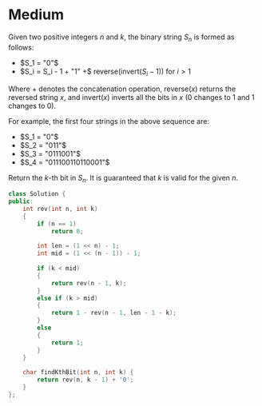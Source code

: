# Medium

Given two positive integers $n$ and $k$, the binary string $S_n$ is formed as follows:

- $S_1 = "0"$
- $S_i = S_i - 1 + "1" +$ reverse(invert($S_i - 1$)) for $i > 1$

Where $+$ denotes the concatenation operation, reverse($x$) returns the reversed string $x$, and invert($x$) inverts all the bits in $x$ ($0$ changes to $1$ and $1$ changes to $0$).

For example, the first four strings in the above sequence are:

- $S_1 = "0"$
- $S_2 = "011"$
- $S_3 = "0111001"$
- $S_4 = "011100110110001"$

Return the $k$-th bit in $S_n$. It is guaranteed that $k$ is valid for the given $n$.

```cpp
class Solution {
public:
    int rev(int n, int k)
    {
        if (n == 1)
            return 0;
        
        int len = (1 << n) - 1;
        int mid = (1 << (n - 1)) - 1;
        
        if (k < mid)
        {
            return rev(n - 1, k);
        }
        else if (k > mid)
        {
            return 1 - rev(n - 1, len - 1 - k);
        }
        else 
        {
            return 1;
        }
    }
    
    char findKthBit(int n, int k) {
        return rev(n, k - 1) + '0';
    }
};
```
